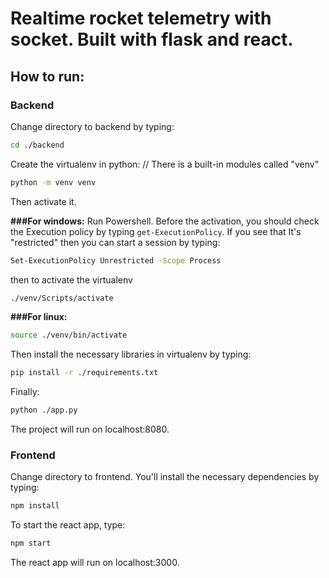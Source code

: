 # Realtime rocket telemetry with socket. Built with flask and react.

## How to run:
### Backend
Change directory to backend by typing:
```bash
cd ./backend
```
Create the virtualenv in python: // There is a built-in modules called "venv"
```bash
python -m venv venv
```
Then activate it.

**###For windows:** 
Run Powershell. Before the activation, you should check the Execution policy by typing ```get-ExecutionPolicy```. If you see that It's "restricted" then you can start a session by typing:
```bash
Set-ExecutionPolicy Unrestricted -Scope Process
```
then to activate the virtualenv
```bash
./venv/Scripts/activate
```
**###For linux:** 
```bash
source ./venv/bin/activate
```
Then install the necessary libraries in virtualenv by typing:
```bash
pip install -r ./requirements.txt
```
Finally:
```bash
python ./app.py
``` 
The project will run on localhost:8080.

### Frontend
Change directory to frontend. You'll install the necessary dependencies by typing:
```bash
npm install
```
To start the react app, type:
```bash
npm start
``` 
The react app will run on localhost:3000.
